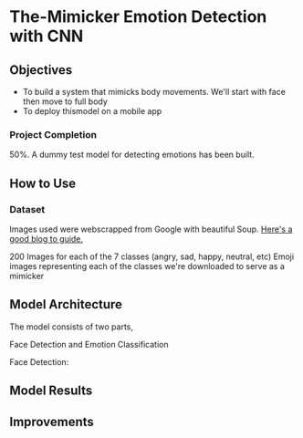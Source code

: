 # The-Mimicker Emotion Detection with CNN

## Objectives

- To build a system that mimicks body movements. We'll start with face then move to full body
- To deploy thismodel on a  mobile app

### Project Completion
50%. A dummy test model for detecting emotions has been built. 

## How to Use

### Dataset

Images used were webscrapped from Google with beautiful Soup. [Here's a good blog to guide.](https://towardsdatascience.com/image-scraping-with-python-a96feda8af2d)

200 Images for each of the 7 classes (angry, sad, happy, neutral, etc) 
Emoji images representing each of the classes we're downloaded to serve as a mimicker

## Model Architecture

The model consists of two parts,

Face Detection and Emotion Classification

Face Detection: 

## Model Results

## Improvements
